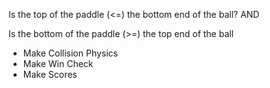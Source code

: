 <!-- * Make Paddle
* Make Two Paddles
* Make Paddles Move -->
<!-- * Make Paddles only move to the end -->
<!-- * Make Ball -->
<!-- * Make Ball Move -->


Is the top of the paddle (<=) the bottom end of the ball? AND

Is the bottom of the paddle (>=) the top end of the ball

* Make Collision Physics
* Make Win Check
* Make Scores